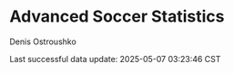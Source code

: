 # Advanced Soccer Statistics
Denis Ostroushko

<!-- gfm -->

Last successful data update: 2025-05-07 03:23:46 CST
